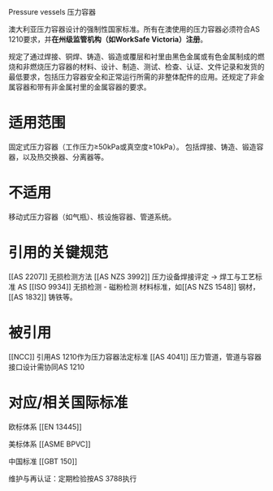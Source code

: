 Pressure vessels
压力容器

澳大利亚​​压力容器设计的强制性国家标准​​。所有在澳使用的压力容器必须符合AS 1210要求，并​**​在州级监管机构（如WorkSafe Victoria）注册​**​。

规定了通过焊接、铜焊、铸造、锻造或覆层和衬里由黑色金属或有色金属制成的燃烧和非燃烧压力容器的材料、设计、制造、测试、检查、认证、文件记录和发货的最低要求，包括压力容器安全和正常运行所需的非整体配件的应用。还规定了非金属容器和带有非金属衬里的金属容器的要求。
# 适用范围
固定式压力容器（工作压力≥50kPa或真空度≥10kPa）。
包括焊接、铸造、锻造容器，以及热交换器、分离器等。

# 不适用
移动式压力容器（如气瓶）、核设施容器、管道系统。


# 引用的关键规范

[[AS 2207​]] 无损检测方法
[[AS NZS 3992]] 压力设备焊接评定 → 焊工与工艺标准
AS [[ISO 9934]]  无损检测 - 磁粉检测
材料标准，如[[AS NZS 1548]] 钢材， [[AS 1832]] 铸铁等。

# 被引用

[[NCC]] 引用AS 1210作为压力容器法定标准
[[AS 4041]] 压力管道，管道与容器接口设计需协同AS 1210

# 对应/相关国际标准

欧标体系
[[EN 13445]]

美标体系
[[ASME BPVC]]

中国标准
[[GBT 150]]


维护与再认证：定期检验按AS 3788执行